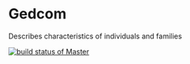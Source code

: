 # Gedcom
Describes characteristics of individuals and families 


[![build status of Master](https://travis-ci.org/iamikenna/Gedcom.svg?branch=Master)](https://travis-ci.org/iamikenna/Gedcom/Master)
